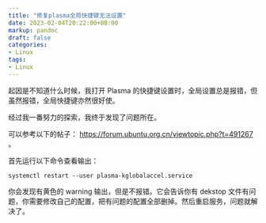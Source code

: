 ```yaml
---
title: "修复plasma全局快捷键无法设置"
date: 2023-02-04T20:22:00+08:00
markup: pandoc
draft: false
categories:
- Linux
tags:
- Linux
---
```


起因是不知道什么时候，我打开 Plasma 的快捷键设置时，全局设置总是报错，但虽然报错，全局快捷键亦然很好使。

经过我一番努力的探索，我终于发现了问题所在。

可以参考以下的帖子： https://forum.ubuntu.org.cn/viewtopic.php?t=491267 。

首先运行以下命令查看输出：

    systemctl restart --user plasma-kglobalaccel.service

你会发现有黄色的 warning 输出，但是不报错。它会告诉你有 dekstop 文件有问题，你需要修改自己的配置，把有问题的配置全部删掉。然后重启服务，问题就解决了。
